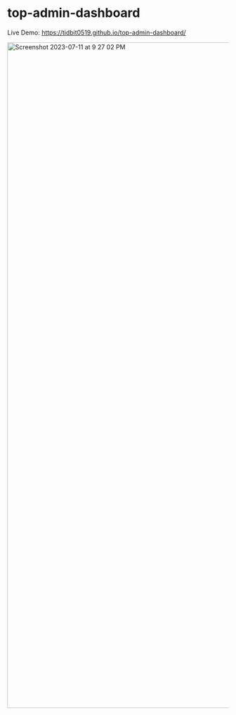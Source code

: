 # top-admin-dashboard

Live Demo: https://tidbit0519.github.io/top-admin-dashboard/

<img width="1512" alt="Screenshot 2023-07-11 at 9 27 02 PM" src="https://github.com/Tidbit0519/top-admin-dashboard/assets/98798005/ab17c72d-74be-4944-a202-95b1d5b0bad2">
